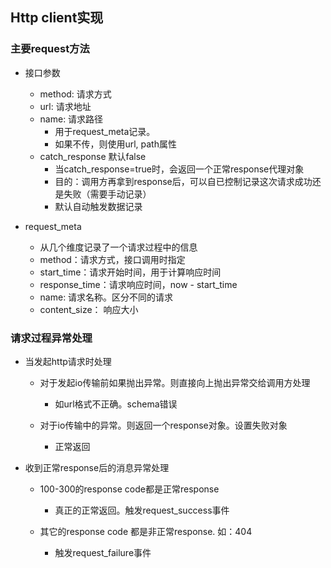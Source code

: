 ## Http client实现


### 主要request方法
 * 接口参数
   + method: 请求方式
   + url: 请求地址
   + name: 请求路径
      - 用于request_meta记录。
      - 如果不传，则使用url, path属性
   + catch_response 默认false
      - 当catch_response=true时，会返回一个正常response代理对象
      - 目的：调用方再拿到response后，可以自已控制记录这次请求成功还是失败（需要手动记录）
      - 默认自动触发数据记录
      
 * request_meta
   + 从几个维度记录了一个请求过程中的信息
   + method：请求方式，接口调用时指定
   + start_time：请求开始时间，用于计算响应时间
   + response_time：请求响应时间，now - start_time
   + name: 请求名称。区分不同的请求
   + content_size： 响应大小
   
### 请求过程异常处理
 * 当发起http请求时处理
   + 对于发起io传输前如果抛出异常。则直接向上抛出异常交给调用方处理
      - 如url格式不正确。schema错误
      
   + 对于io传输中的异常。则返回一个response对象。设置失败对象
      - 正常返回
      
 * 收到正常response后的消息异常处理
   + 100-300的response code都是正常response
      - 真正的正常返回。触发request_success事件
      
   + 其它的response code 都是非正常response. 如：404
      - 触发request_failure事件
      

   
   
